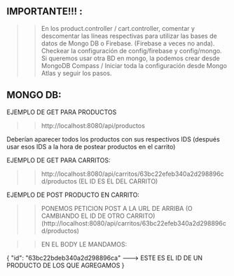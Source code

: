 ## IMPORTANTE!!! :
>> En los product.controller / cart.controller, comentar y descomentar las líneas respectivas para utilizar las bases de datos de Mongo DB o Firebase. (Firebase a veces no anda). Checkear la configuración de config/firebase y config/mongo. Si queremos usar otra BD en mongo, la podemos crear desde MongoDB Compass / Iniciar toda la configuración desde Mongo Atlas y seguir los pasos.


## MONGO DB:

EJEMPLO DE GET PARA PRODUCTOS

>> http://localhost:8080/api/productos 

Deberían aparecer todos los productos con sus respectivos IDS (después usar esos IDS a la hora de postear productos en el carrito)


EJEMPLO DE GET PARA CARRITOS:

>> http://localhost:8080/api/carritos/63bc22efeb340a2d298896cd/productos  (EL ID ES EL DEL CARRITO)

EJEMPLO DE POST PRODUCTO EN CARRITO:

>> PONEMOS PETICION POST A LA URL DE ARRIBA (O CAMBIANDO EL ID DE OTRO CARRITO) (http://localhost:8080/api/carritos/63bc22efeb340a2d298896cd/productos)

>> EN EL BODY LE MANDAMOS:

{
    "id": "63bc22bdeb340a2d298896ca" ---> ESTE ES EL ID DE UN PRODUCTO DE LOS QUE AGREGAMOS
}

 
